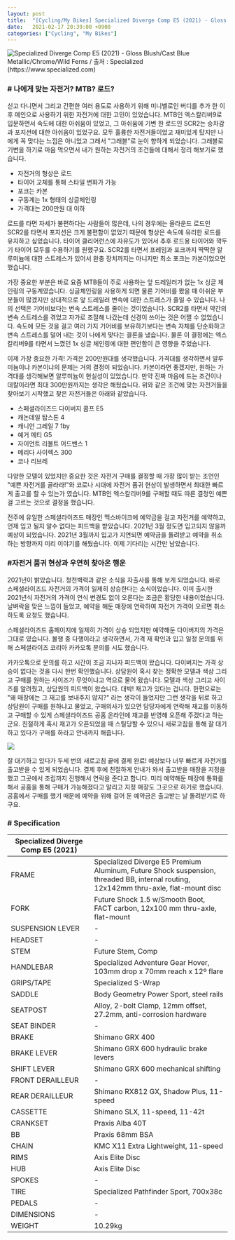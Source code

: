 ```yaml
---
layout: post
title:  "[Cycling/My Bikes] Specialized Diverge Comp E5 (2021) - Gloss Blush/Cast Blue Metallic/Chrome/Wild Ferns"
date:   2021-02-17 20:39:00 +0900
categories: ["Cycling", "My Bikes"]
---
```

![Specialized Diverge Comp E5 (2021) - Gloss Blush/Cast Blue Metallic/Chrome/Wild Ferns / 출처 : Specialized (https://www.specialized.com)](../assets/img/2021-02-17/divergecompe5_2021.png)

### # 나에게 맞는 자전거? MTB? 로드?

싣고 다니면서 그리고 간편한 여러 용도로 사용하기 위해 미니벨로인 버디를 추가 한 이후 메인으로 사용하기 위한 자전거에 대한 고민이 있었습니다. MTB인 엑스칼리버9로 입문하면서 속도에 대한 아쉬움이 있었고, 그 아쉬움에 기변 한 로드인 SCR2는 승차감과 포지션에 대한 아쉬움이 있었구요. 모두 훌륭한 자전거들이었고 재미있게 탔지만 나에게 꼭 맞다는 느낌은 아니었고 그래서 "그래블"로 눈이 향하게 되었습니다. 그래블로 기변을 하기로 마음 먹으면서 내가 원하는 자전거의 조건들에 대해서 정리 해보기로 했습니다.

* 자전거의 형상은 로드
* 타이어 교체를 통해 스타일 변화가 가능
* 포크는 카본
* 구동계는 1x 형태의 싱글체인링
* 가격대는 200만원 대 이하

로드를 타면 자세가 불편하다는 사람들이 많은데, 나의 경우에는 올라운드 로드인 SCR2를 타면서 포지션은 크게 불편함이 없었기 때문에 형상은 속도에 유리한 로드를 유지하고 싶었습니다. 타이어 클리어런스에 자유도가 있어서 추후 로드용 타이어와 깍두기 타이어 모두를 수용하기를 원했구요. SCR2를 타면서 프레임과 포크까지 딱딱한 알루미늄에 대한 스트레스가 있어서 완충 장치까지는 아니지만 최소 포크는 카본이었으면 했습니다.



가장 중요한 부분은 바로 요즘 MTB들이 주로 사용하는 앞 드레일러가 없는 1x 싱글 체인링의 구동계였습니다. 싱글체인링을 사용하게 되면 물론 기어비를 봤을 때 아쉬운 부분들이 많겠지만 상대적으로 앞 드레일러 변속에 대한 스트레스가 줄일 수 있습니다. 나의 선택은 기어비보다는 변속 스트레스를 줄이는 것이었습니다. SCR2를 타면서 약간의 변속 스트레스를 겪었고 자가로 조절해 나갔는데 신경이 쓰이는 것은 어쩔 수 없었습니다. 속도에 모든 것을 걸고 여러 가지 기어비를 보유하기보다는 변속 자체를 단순화하고 변속 스트레스를 덜어 내는 것이 나에게 맞다는 결론을 냈습니다. 물론 이 결정에는 엑스칼리버9를 타면서 느꼈던 1x 싱글 체인링에 대한 편안함이 큰 영향을 주었습니다.



이제 가장 중요한 가격! 가격은 200만원대를 생각했습니다. 가격대를 생각하면서 알루미늄이냐 카본이냐의 문제는 거의 결정이 되었습니다. 카본이라면 좋겠지만, 원하는 가격대를 생각해보면 알루미늄이 현실성이 있었습니다. 만약 진짜 마음에 드는 조건이나 데칼이라면 최대 300만원까지는 생각은 해뒀습니다. 위와 같은 조건에 맞는 자전거들을 찾아보기 시작했고 찾은 자전거들은 아래와 같았습니다.

* 스페셜라이즈드 다이버지 콤프 E5
* 캐논데일 탑스톤 4
* 캐니언 그레일 7 1by
* 예거 메티 G5
* 자이언트 리볼트 어드밴스 1
* 메리다 사이렉스 300
* 코나 리브레

다양한 모델이 있었지만 중요한 것은 자전거 구매를 결정할 때 가장 많이 받는 조언인 "예쁜 자전거를 골라라!"와 코로나 시대에 자전거 품귀 현상이 발생하면서 최대한 빠르게 출고를 할 수 있는가 였습니다. MTB인 엑스칼리버9를 구매할 때도 따른 결정인 예쁜 걸 고르는 것으로 결정을 했습니다.



전주에 유일한 스페셜라이즈드 매장인 맥스바이크에 예약금을 걸고 자전거를 예약하고, 언제 입고 될지 알수 없다는 피드백을 받았습니다. 2021년 3월 정도면 입고되지 않을까 예상이 되었습니다. 2021년 3월까지 입고가 지연되면 예약금을 돌려받고 예약을 취소하는 방향까지 미리 이야기를 해뒀습니다. 이제 기다리는 시간만 남았습니다.




### #자전거 품귀 현상과 우연히 찾아온 행운

2021년이 밝았습니다. 청천벽력과 같은 소식을 자출사를 통해 보게 되었습니다. 바로 스페셜라이즈드 자전거의 가격이 일제히 상승한다는 소식이었습니다. 이미 출시한 2021년식 자전거의 가격이 연식 변경도 없이 오른다는 조금은 황당한 내용이었습니다. 날벼락을 맞은 느낌이 들었고, 예약을 해둔 매장에 연락하여 자전거 가격이 오르면 취소 하도록 요청도 했습니다.



스페셜라이즈드 홈페이지에 일제히 가격이 상승 되었지만 예약해둔 다이버지의 가격은 그대로 였습니다. 불행 중 다행이라고 생각하면서, 가격 재 확인과 입고 일정 문의를 위해 스페셜라이즈 코리아 카카오톡 문의를 시도 했습니다.



카카오톡으로 문의를 하고 시간이 조금 지나자 피드백이 왔습니다. 다이버지는 가격 상승이 없다는 것을 다시 한번 확인했습니다. 상담원이 혹시 찾는 정확한 모델과 색상 그리고 구매를 원하는 사이즈가 무엇이냐고 역으로 물어 왔습니다. 모델과 색상 그리고 사이즈를 알려줬고, 상담원의 피드백이 왔습니다. 대박! 재고가 있다는 겁니다. 한편으로는 "왜 매장에는 그 재고를 보내주지 않지?" 라는 생각이 들었지만 그런 생각을 뒤로 하고 상담원이 구매를 원하냐고 물었고, 구매의사가 있으면 담당자에게 연락해 재고를 이동하고 구매할 수 있게 스페셜라이즈드 공홈 온라인에 재고를 반영해 오픈해 주겠다고 하는군요. 친절하게 혹시 재고가 오픈되었을 때 스틸당할 수 있으니 새로고침을 통해 잘 대기하고 있다가 구매를 하라고 안내까지 해줍니다.

![](../assets/img/2021-02-17/divergecompe5_2021_order.png)

잘 대기하고 있다가 두세 번의 새로고침 끝에 결제 완료! 예상보다 너무 빠르게 자전거를 출고받을 수 있게 되었습니다. 결제 후에 친절하게 안내가 와서 출고받을 매장을 지정을 했고 그곳에서 조립까지 진행해서 연락을 준다고 합니다. 미리 예약해둔 매장에 통화를 해서 공홈을 통해 구매가 가능해졌다고 알리고 지정 매장도 그곳으로 하기로 했습니다. 공홈에서 구매를 했기 때문에 예약을 위해 걸어 둔 예약금은 출고받는 날 돌려받기로 하구요.




### # Specification

| **Specialized Diverge Comp E5 (2021)** |                                                                                                                                          |
|----------------------------------------|------------------------------------------------------------------------------------------------------------------------------------------|
| FRAME                                  | Specialized Diverge E5 Premium Aluminum, Future Shock suspension,<br/>threaded BB, internal routing, 12x142mm thru-axle, flat-mount disc |
| FORK                                   | Future Shock 1.5 w/Smooth Boot, FACT carbon, 12x100 mm thru-axle, flat-mount                                                             |
| SUSPENSION LEVER                       | \-                                                                                                                                       |
| HEADSET                                | \-                                                                                                                                       |
| STEM                                   | Future Stem, Comp                                                                                                                        |
| HANDLEBAR                              | Specialized Adventure Gear Hover, 103mm drop x 70mm reach x 12º flare                                                                    |
| GRIPS/TAPE                             | Specialized S-Wrap                                                                                                                       |
| SADDLE                                 | Body Geometry Power Sport, steel rails                                                                                                   |
| SEATPOST                               | Alloy, 2-bolt Clamp, 12mm offset, 27.2mm, anti-corrosion hardware                                                                        |
| SEAT BINDER                            | \-                                                                                                                                       |
| BRAKE                                  | Shimano GRX 400                                                                                                                          |
| BRAKE LEVER                            | Shimano GRX 600 hydraulic brake levers                                                                                                   |
| SHIFT LEVER                            | Shimano GRX 600 mechanical shifting                                                                                                      |
| FRONT DERAILLEUR                       | \-                                                                                                                                       |
| REAR DERAILLEUR                        | Shimano RX812 GX, Shadow Plus, 11-speed                                                                                                  |
| CASSETTE                               | Shimano SLX, 11-speed, 11-42t                                                                                                            |
| CRANKSET                               | Praxis Alba 40T                                                                                                                          |
| BB                                     | Praxis 68mm BSA                                                                                                                          |
| CHAIN                                  | KMC X11 Extra Lightweight, 11-speed                                                                                                      |
| RIMS                                   | Axis Elite Disc                                                                                                                          |
| HUB                                    | Axis Elite Disc                                                                                                                          |
| SPOKES                                 | \-                                                                                                                                       |
| TIRE                                   | Specialized Pathfinder Sport, 700x38c                                                                                                    |
| PEDALS                                 | \-                                                                                                                                       |
| DIMENSIONS                             | \-                                                                                                                                       |
| WEIGHT                                 | 10.29kg                                                                                                                                  |
